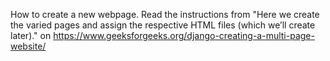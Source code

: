 How to create a new webpage. Read the instructions from "Here we create the varied pages and assign the respective HTML files (which we’ll create later)." on https://www.geeksforgeeks.org/django-creating-a-multi-page-website/

